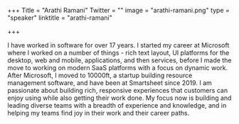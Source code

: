 +++
Title = "Arathi Ramani"
Twitter = ""
image = "arathi-ramani.png"
type = "speaker"
linktitle = "arathi-ramani"

+++

I have worked in software for over 17 years. I started my career at Microsoft where I worked on a number of things - rich text layout, UI platforms for the desktop, web and mobile, applications, and then services, before I made the move to working on modern SaaS platforms with a focus on dynamic work. After Microsoft, I moved to 10000ft, a startup building resource management software, and have been at Smartsheet since 2019. I am passionate about building rich, responsive experiences that customers can enjoy using while also getting their work done. My focus now is building and leading diverse teams with a breadth of experience and knowledge, and in helping my teams find joy in their work and their career paths.
